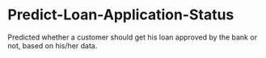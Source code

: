 # Predict-Loan-Application-Status
Predicted whether a customer should get his loan approved by the bank or not, based on his/her data.
